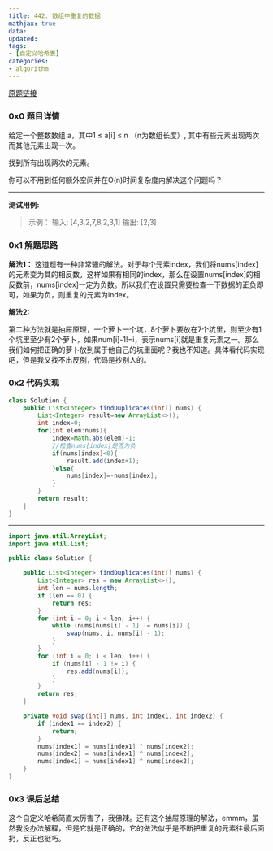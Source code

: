 ```yaml
---
title: 442. 数组中重复的数据
mathjax: true
data: 
updated:
tags:
- [自定义哈希表]
categories:
- algorithm
---
```


[原题链接](https://leetcode-cn.com/problems/find-all-duplicates-in-an-array/)

### 0x0 题目详情

给定一个整数数组 a，其中1 ≤ a[i] ≤ n （n为数组长度）, 其中有些元素出现两次而其他元素出现一次。

找到所有出现两次的元素。

你可以不用到任何额外空间并在O(n)时间复杂度内解决这个问题吗？

---

**测试用例:**

>示例：
输入:
[4,3,2,7,8,2,3,1]
输出:
[2,3]

### 0x1 解题思路

**解法1：**
这道题有一种非常骚的解法。对于每个元素index，我们将nums[index]的元素变为其的相反数，这样如果有相同的index，那么在设置nums[index]的相反数前，nums[index]一定为负数。所以我们在设置只需要检查一下数据的正负即可，如果为负，则重复的元素为index。

**解法2:**

第二种方法就是抽屉原理，一个萝卜一个坑，8个萝卜要放在7个坑里，则至少有1个坑里至少有2个萝卜，如果num[i]-1!=i，表示nums[i]就是重复元素之一。那么我们如何把正确的萝卜放到属于他自己的坑里面呢？我也不知道。具体看代码实现吧，但是我又找不出反例，代码是抄别人的。

### 0x2 代码实现

``` java "自定义哈希"
class Solution {
    public List<Integer> findDuplicates(int[] nums) {
        List<Integer> result=new ArrayList<>();
        int index=0;
        for(int elem:nums){
            index=Math.abs(elem)-1;
            //检查nums[index]是否为负
            if(nums[index]<0){
                result.add(index+1);
            }else{
                nums[index]=-nums[index];
            }
        }
        return result;
    }
}
```

---

``` java "抽屉原理"
import java.util.ArrayList;
import java.util.List;

public class Solution {

    public List<Integer> findDuplicates(int[] nums) {
        List<Integer> res = new ArrayList<>();
        int len = nums.length;
        if (len == 0) {
            return res;
        }
        for (int i = 0; i < len; i++) {
            while (nums[nums[i] - 1] != nums[i]) {
                swap(nums, i, nums[i] - 1);
            }
        }
        for (int i = 0; i < len; i++) {
            if (nums[i] - 1 != i) {
                res.add(nums[i]);
            }
        }
        return res;
    }

    private void swap(int[] nums, int index1, int index2) {
        if (index1 == index2) {
            return;
        }
        nums[index1] = nums[index1] ^ nums[index2];
        nums[index2] = nums[index1] ^ nums[index2];
        nums[index1] = nums[index1] ^ nums[index2];
    }
}
```

### 0x3 课后总结

这个自定义哈希简直太厉害了，我佛辣。还有这个抽屉原理的解法，emmm，虽然我没办法解释，但是它就是正确的，它的做法似乎是不断把重复的元素往最后面扔，反正也挺巧。